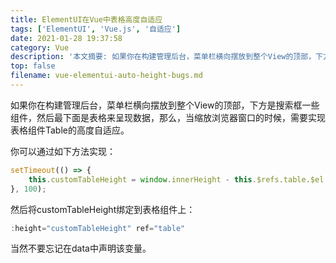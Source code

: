 ```yaml
---
title: ElementUI在Vue中表格高度自适应
tags: ['ElementUI', 'Vue.js', '自适应']
date: 2021-01-28 19:37:58
category: Vue
description: '本文摘要: 如果你在构建管理后台，菜单栏横向摆放到整个View的顶部，下方是搜索框一些组件，然后最下面是表格来呈现数据，那么，当缩放浏览器窗口的时候，需要实现表格组件Table的高度自适应。'
top: false
filename: vue-elementui-auto-height-bugs.md
---
```


如果你在构建管理后台，菜单栏横向摆放到整个View的顶部，下方是搜索框一些组件，然后最下面是表格来呈现数据，那么，当缩放浏览器窗口的时候，需要实现表格组件Table的高度自适应。

你可以通过如下方法实现：

```javascript
setTimeout(() => {
    this.customTableHeight = window.innerHeight - this.$refs.table.$el.offsetTop;
}, 100);
```

然后将customTableHeight绑定到表格组件上：

```javascript
:height="customTableHeight" ref="table"
```

当然不要忘记在data中声明该变量。

